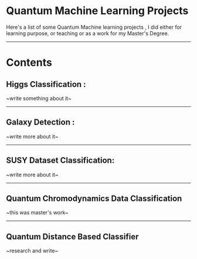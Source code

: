 # Quantum Machine Learning Projects



Here's a list of some Quantum Machine learning projects , I did either for learning purpose, or teaching or as a work for my Master's Degree.

----

# Contents

## Higgs Classification : 

~write something about it~


-----

## Galaxy Detection :

~write more about it~


-----

## SUSY Dataset Classification:

~write more about it~


-----

## Quantum Chromodynamics Data Classification

~this was master's work~


------

## Quantum Distance Based Classifier

~research and write~
